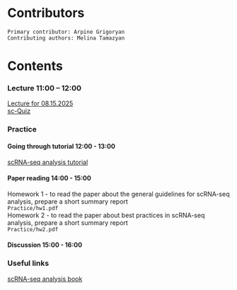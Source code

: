   # Contributors
    Primary contributor: Arpine Grigoryan
    Contributing authors: Melina Tamazyan
  # Contents  
  ### Lecture 11:00 – 12:00
  [Lecture for 08.15.2025](https://docs.google.com/presentation/d/1y9dZdsu_vii38DSJbjHd1iSOuKEdmrO-/edit?usp=share_link&ouid=108169334741774870734&rtpof=true&sd=true) \
  [sc-Quiz](https://www.mentimeter.com/app/presentation/alkweigcfgxsvpukrcy8ii5z58v8j1y7/edit?question=kwmkxznzc2s7)
  
### Practice 
#### Going through tutorial 12:00 - 13:00

[scRNA-seq analysis tutorial](https://www.google.com/url?sa=t&source=web&rct=j&opi=89978449&url=https://satijalab.org/seurat/articles/pbmc3k_tutorial.html&ved=2ahUKEwiDvbTo5P-NAxWh7QIHHbXzI78QFnoECBUQAQ&usg=AOvVaw0IdDAx5dVzTG_RBzez-R1T)

#### Paper reading 14:00 - 15:00 

Homework 1 - to read the paper about the general guidelines for scRNA-seq analysis, prepare a short summary report \
 ``` Practice/hw1.pdf  ``` \
Homework 2 - to read the paper about best practices in scRNA-seq analysis, prepare a short summary report \
``` Practice/hw2.pdf ``` 

#### Discussion 15:00 - 16:00
### Useful links
[scRNA-seq analysis book](https://www.sc-best-practices.org/introduction/prior_art.html)

